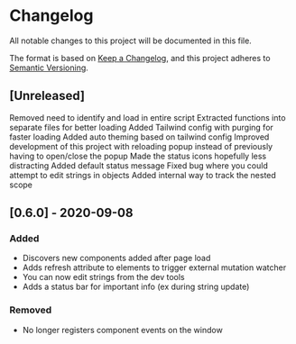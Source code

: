 # Changelog
All notable changes to this project will be documented in this file.

The format is based on [Keep a Changelog](https://keepachangelog.com/en/1.0.0/),
and this project adheres to [Semantic Versioning](https://semver.org/spec/v2.0.0.html).

## [Unreleased]

Removed need to identify and load in entire script
Extracted functions into separate files for better loading
Added Tailwind config with purging for faster loading
Added auto theming based on tailwind config
Improved development of this project with reloading popup instead of previously having to open/close the popup
Made the status icons hopefully less distracting
Added default status message
Fixed bug where you could attempt to edit strings in objects
Added internal way to track the nested scope

## [0.6.0] - 2020-09-08
### Added
- Discovers new components added after page load
- Adds refresh attribute to elements to trigger external mutation watcher
- You can now edit strings from the dev tools
- Adds a status bar for important info (ex during string update)
### Removed
- No longer registers component events on the window
